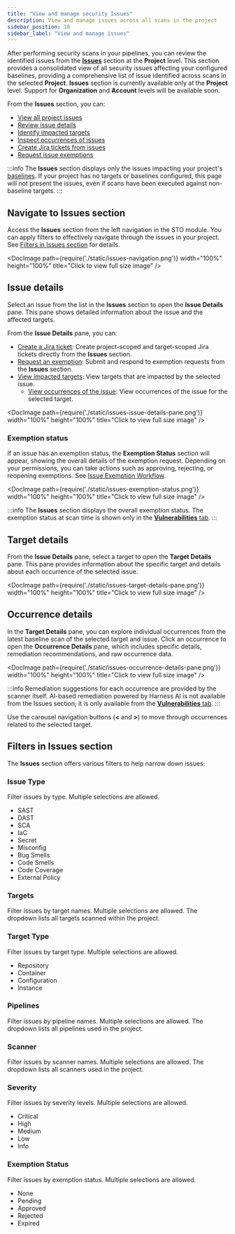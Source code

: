 ```yaml
---
title: "View and manage security Issues" 
description: View and manage issues across all scans in the project
sidebar_position: 10
sidebar_label: "View and manage issues"
---
```


After performing security scans in your pipelines, you can review the identified issues from the **[Issues](#navigate-to-issues-section)** section at the **Project** level. This section provides a consolidated view of all security issues affecting your configured baselines, providing a comprehensive list of issue identified across scans in the selected **Project**. **Issues** section is currently available only at the **Project** level. Support for **Organization** and **Account** levels will be available soon.

From the **Issues** section, you can:

- [View all project issues](#navigate-to-issues-section)
- [Review issue details](#issue-details)
- [Identify impacted targets](#target-details)
- [Inspect occurrences of issues](#occurrence-details)
- [Create Jira tickets from issues](/docs/security-testing-orchestration/jira-integrations)
- [Request issue exemptions](/docs/security-testing-orchestration/exemptions/exemption-workflows)

<DocVideo src="https://youtu.be/CLqFqmZh2YM" title="Navigating the Issues section" />

:::info
The **Issues** section displays only the issues impacting your project's [baselines](https://developer.harness.io/docs/security-testing-orchestration/get-started/key-concepts/targets-and-baselines/). If your project has no targets or baselines configured, this page will not present the issues, even if scans have been executed against non-baseline targets.
:::

## Navigate to Issues section

Access the **Issues** section from the left navigation in the STO module. You can apply filters to effectively navigate through the issues in your project. See [Filters in Issues section](#filters-in-issues-section) for details.

<DocImage path={require('./static/issues-navigation.png')} width="100%" height="100%" title="Click to view full size image" />

## Issue details

Select an issue from the list in the **Issues** section to open the **Issue Details** pane. This pane shows detailed information about the issue and the affected targets.

From the **Issue Details** pane, you can:
- [Create a Jira ticket](/docs/security-testing-orchestration/jira-integrations): Create project-scoped and target-scoped Jira tickets directly from the **Issues** section.
- [Request an exemption](/docs/security-testing-orchestration/exemptions/exemption-workflows): Submit and respond to exemption requests from the **Issues** section.
- [View impacted targets](#target-details): View targets that are impacted by the selected issue.
  - [View occurrences of the issue](#occurrence-details): View occurrences of the issue for the selected target.


<DocImage path={require('./static/issues-issue-details-pane.png')} width="100%" height="100%" title="Click to view full size image" />

### Exemption status

If an issue has an exemption status, the **Exemption Status** section will appear, showing the overall details of the exemption request. Depending on your permissions, you can take actions such as approving, rejecting, or reopening exemptions. See [Issue Exemption Workflow](/docs/security-testing-orchestration/exemptions/exemption-workflows).

<DocImage path={require('./static/issues-exemption-status.png')} width="100%" height="100%" title="Click to view full size image" />

:::info
The **Issues** section displays the overall exemption status. The exemption status at scan time is shown only in the [**Vulnerabilities** tab](./view-scan-results.md).
:::

## Target details

From the **Issue Details** pane, select a target to open the **Target Details** pane. This pane provides information about the specific target and details about each occurrence of the selected issue.

<DocImage path={require('./static/issues-target-details-pane.png')} width="100%" height="100%" title="Click to view full size image" />

## Occurrence details

In the **Target Details** pane, you can explore individual occurrences from the latest baseline scan of the selected target and issue. Click an occurrence to open the **Occurrence Details** pane, which includes specific details, remediation recommendations, and raw occurrence data.


<DocImage path={require('./static/issues-occurrence-details-pane.png')} width="100%" height="100%" title="Click to view full size image" />

:::info
Remediation suggestions for each occurrence are provided by the scanner itself. AI-based remediation powered by Harness AI is not available from the Issues section; it is only available from the [**Vulnerabilities** tab](./view-scan-results.md).
:::

Use the carousel navigation buttons (**\<** and **\>**) to move through occurrences related to the selected target.

## Filters in Issues section

The **Issues** section offers various filters to help narrow down issues:

### Issue Type

Filter issues by type. Multiple selections are allowed.

- SAST
- DAST
- SCA
- IaC
- Secret
- Misconfig
- Bug Smells
- Code Smells
- Code Coverage
- External Policy

### Targets

Filter issues by target names. Multiple selections are allowed. The dropdown lists all targets scanned within the project.

### Target Type

Filter issues by target type. Multiple selections are allowed.

- Repository
- Container
- Configuration
- Instance

### Pipelines

Filter issues by pipeline names. Multiple selections are allowed. The dropdown lists all pipelines used in the project.

### Scanner

Filter issues by scanner names. Multiple selections are allowed. The dropdown lists all scanners used in the project.

### Severity

Filter issues by severity levels. Multiple selections are allowed.

- Critical
- High
- Medium
- Low
- Info

### Exemption Status

Filter issues by exemption status. Multiple selections are allowed.

- None
- Pending
- Approved
- Rejected
- Expired

